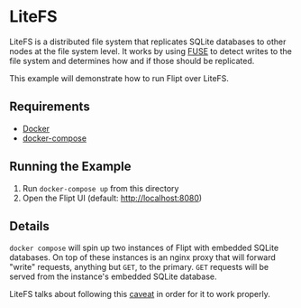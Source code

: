 # LiteFS

LiteFS is a distributed file system that replicates SQLite databases to other nodes at the file system level. It works by using [FUSE](https://www.kernel.org/doc/html/next/filesystems/fuse.html) to detect writes to the file system and determines how and if those should be replicated.

This example will demonstrate how to run Flipt over LiteFS.

## Requirements

- [Docker](https://www.docker.com/)
- [docker-compose](https://docs.docker.com/compose/install/)

## Running the Example

1. Run `docker-compose up` from this directory
1. Open the Flipt UI (default: [http://localhost:8080](http://localhost:8080))

## Details

`docker compose` will spin up two instances of Flipt with embedded SQLite databases. On top of these instances is an nginx proxy that will forward "write" requests, anything but `GET`, to the primary. `GET` requests will be served from the instance's embedded SQLite database.

LiteFS talks about following this [caveat](https://fly.io/docs/litefs/proxy/#how-it-works) in order for it to work properly.